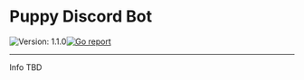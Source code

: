 # Puppy Discord Bot

![Version: 1.1.0](https://img.shields.io/badge/version-1.1.0-brightgreen.svg)[![Go report](https://goreportcard.com/badge/github.com/cmhoc/backbone)](http://goreportcard.com/report/cmhoc/backbone)

---
 
Info TBD

